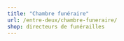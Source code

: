 ```yaml
---
title: "Chambre funéraire"
url: /entre-deux/chambre-funeraire/
shop: directeurs de funérailles
---
```

